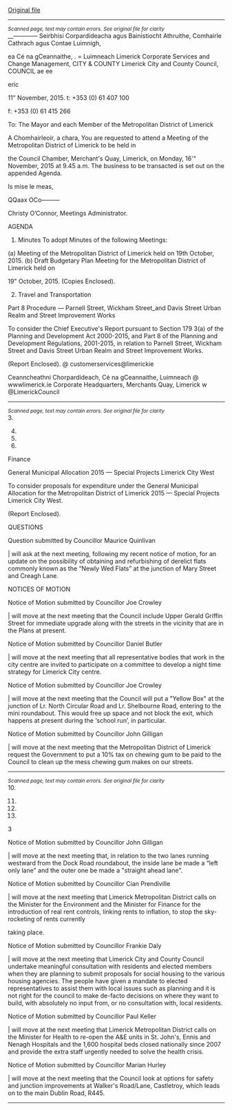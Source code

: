 [Original file](https://www.limerick.ie/sites/default/files/media/documents/2017-06/Agenda%20-%20Metropolitan%20District%20of%20Limerick%20-%2016th%20November%202015.pdf)

---
*<small>Scanned page, text may contain errors. See original file for clarity</small>*  
__—_——_— Seirbhisi Corpardideacha agus Bainistiocht Athruithe,
Comhairle Cathrach agus Contae Luimnigh,

ea Cé na gCeannaithe,
. = Luimneach
Limerick Corporate Services and Change Management,
CITY & COUNTY Limerick City and County Council,
COUNCIL ae ee

eric

11" November, 2015.
t: +353 (0) 61 407 100

f: +353 (0) 61 415 266

To: The Mayor and each Member of the Metropolitan District of
Limerick

A Chomhairleoir, a chara,
You are requested to attend a Meeting of the Metropolitan District of Limerick to be held in

the Council Chamber, Merchant's Quay, Limerick, on Monday, 16'" November, 2015 at
9.45 a.m. The business to be transacted is set out on the appended Agenda.

Is mise le meas,

QQaax OCo———

Christy O’Connor,
Meetings Administrator.

AGENDA

1. Minutes
To adopt Minutes of the following Meetings:

(a) Meeting of the Metropolitan District of Limerick held on 19th October, 2015.
(b) Draft Budgetary Plan Meeting for the Metropolitan District of Limerick held on

19" October, 2015.
(Copies Enclosed).

2. Travel and Transportation

Part 8 Procedure — Parnell Street, Wickham Street_and Davis Street Urban
Realm and Street Improvement Works

To consider the Chief Executive's Report pursuant to Section 179 3(a) of the
Planning and Development Act 2000-2015, and Part 8 of the Planning and
Development Regulations, 2001-2015, in relation to Parnell Street, Wickham Street
and Davis Street Urban Realm and Street Improvement Works.

(Report Enclosed).
@ customerservices@limerickie

Ceanncheathni Chorpardideach, Cé na gCeannaithe, Luimneach @ wwwlimerick.ie
Corporate Headquarters, Merchants Quay, Limerick w @LimerickCouncil


---
*<small>Scanned page, text may contain errors. See original file for clarity</small>*  
3.

4.

5.

7.

Finance

General Municipal Allocation 2015 — Special Projects Limerick City West

To consider proposals for expenditure under the General Municipal Allocation for
the Metropolitan District of Limerick 2015 — Special Projects Limerick City West.

(Report Enclosed).

QUESTIONS

Question submitted by Councillor Maurice Quinlivan

| will ask at the next meeting, following my recent notice of motion, for an update on
the possibility of obtaining and refurbishing of derelict flats commonly known as the
“Newly Wed Flats” at the junction of Mary Street and Creagh Lane.

NOTICES OF MOTION

Notice of Motion submitted by Councillor Joe Crowley

| will move at the next meeting that the Council include Upper Gerald Griffin Street
for immediate upgrade along with the streets in the vicinity that are in the Plans at
present.

Notice of Motion submitted by Councillor Daniel Butler

| will move at the next meeting that all representative bodies that work in the city
centre are invited to participate on a committee to develop a night time strategy for
Limerick City centre.

Notice of Motion submitted by Councillor Joe Crowley

| will move at the next meeting that the Council will put a "Yellow Box" at the
junction of Lr. North Circular Road and Lr. Shelbourne Road, entering to the mini
roundabout. This would free up space and not block the exit, which happens at
present during the ‘school run’, in particular.

Notice of Motion submitted by Councillor John Gilligan

| will move at the next meeting that the Metropolitan District of Limerick request the
Government to put a 10% tax on chewing gum to be paid to the Council to clean up
the mess chewing gum makes on our streets.


---
*<small>Scanned page, text may contain errors. See original file for clarity</small>*  
10.

11.

12.

13.

3

Notice of Motion submitted by Councillor John Gilligan

| will move at the next meeting that, in relation to the two lanes running westward
from the Dock Road roundabout, the inside lane be made a “left only lane" and the
outer one be made a "straight ahead lane".

Notice of Motion submitted by Councillor Cian Prendiville

| will move at the next meeting that Limerick Metropolitan District calls on the
Minister for the Environment and the Minister for Finance for the introduction of real
rent controls, linking rents to inflation, to stop the sky-rocketing of rents currently

taking place.

Notice of Motion submitted by Councillor Frankie Daly

| will move at the next meeting that Limerick City and County Council undertake
meaningful consultation with residents and elected members when they are
planning to submit proposals for social housing to the various housing agencies.
The people have given a mandate to elected representatives to assist them with
local issues such as planning and it is not right for the council to make de-facto
decisions on where they want to build, with absolutely no input from, or no
consultation with, local residents.

Notice of Motion submitted by Councillor Paul Keller

| will move at the next meeting that Limerick Metropolitan District calls on the
Minister for Health to re-open the A&E units in St. John's, Ennis and Nenagh
Hospitals and the 1,600 hospital beds closed nationally since 2007 and provide the
extra staff urgently needed to solve the health crisis.

Notice of Motion submitted by Councillor Marian Hurley

| will move at the next meeting that the Council look at options for safety and
junction improvements at Walker's Road/Lane, Castletroy, which leads on to the
main Dublin Road, R445.


---
